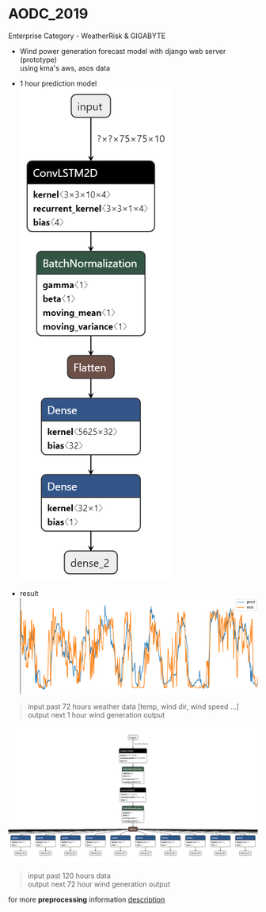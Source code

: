 # AODC_2019
Enterprise Category - WeatherRisk &amp; GIGABYTE

- Wind power generation forecast model with django web server (prototype) <br>
using kma's aws, asos data

- 1 hour prediction model <br>
![1 hour prediction](./blog/static/media/mm_data_robust_gen_1.png)

- result
![1 hour prediction result](./blog/static/media/prediction.png)
> input past 72 hours weather data [temp, wind dir, wind speed ...] <br>
> output next 1 hour wind generation output

![72 hours prediction model](./blog/static/media/model.png)
> input past 120 hours data <br>
> output next 72 hour wind generation output

for more **preprocessing** information [description](./blog/static/media/description.html)